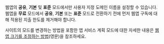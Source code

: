 웹앱의 **공유**, **기본** 및 **표준** 모드에서만 사용자 지정 도메인 이름을 설정할 수 있습니다. 웹앱을 **무료** 모드에서 **공유**, **기본** 또는 **표준** 모드로 전환하기 전에 먼저 웹앱 구독에 대해 적용된 지출 한도를 제거해야 합니다.

사이트의 모드를 변경하는 방법을 포함한 앱 서비스 계획 모드에 대한 자세한 내용은 [웹앱 크기를 조정하는 방법](web-sites-scale.md)(영문)을 참조하세요.
<!--HONumber=54-->